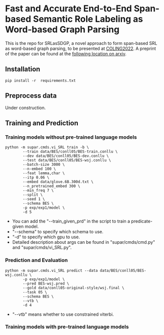 # Fast and Accurate End-to-End Span-based Semantic Role Labeling as Word-based Graph Parsing
This is the repo for SRLasSDGP, a novel approach to form span-based SRL as word-based graph parsing, to be presented at [COLING2022](https://coling2022.org/coling). A preprint of the paper can be found at the [following location on arxiv](https://arxiv.org/abs/2112.02970).

## Installation
```shell
pip install -r  requirements.txt
```

## Preprocess data
Under construction.

## Training and Prediction
### Training models without pre-trained language models
```
python -m supar.cmds.vi_SRL train -b \
        --train data/BES/conll05/BES-train.conllu \
        --dev data/BES/conll05/BES-dev.conllu \
        --test data/BES/conll05/BES-wsj.conllu \
        --batch-size 3000 \
        --n-embed 100 \
        --feat lemma,char \
        --itp 0.06 \
        --embed data/glove.6B.300d.txt \
        --n_pretrained_embed 300 \
        --min_freq 7 \
        --split \
        --seed 1 \
        --schema BES \
        -p exp/exp1/model \
        -d 5
```
* You can add the "--train_given_prd" in the script to train a predicate-given model.
* "--schema" to specify which schema to use.
* "-d" to specify which gpu to use.
* Detailed description about args can be found in "supar/cmds/cmd.py" and "supar/cmds/vi_SRL.py".

### Prediction and Evaluation
```
python -m supar.cmds.vi_SRL predict --data data/BES/conll05/BES-wsj.conllu \
        -p exp/exp1/model \
        --pred BES-wsj.pred \
        --gold data/conll05-original-style/wsj.final \
        --task 05 \
        --schema BES \
        --vtb \
        -d 4
```
* "--vtb" means whether to use constrained viterbi.

### Training models with pre-trained language models



